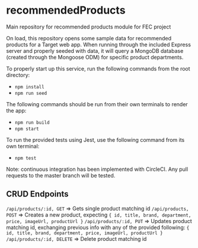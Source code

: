# recommendedProducts

Main repository for recommended products module for FEC project

On load, this repository opens some sample data for recommended products for a Target web app. When running through the included Express server and properly seeded with data, it will query a MongoDB database (created through the Mongoose ODM) for specific product departments.

To properly start up this service, run the following commands from the root directory:
- `npm install`
- `npm run seed`

The following commands should be run from their own terminals to render the app:
- `npm run build`
- `npm start`

To run the provided tests using Jest, use the following command from its own terminal:
- `npm test`

Note: continuous integration has been implemented with CircleCI. Any pull requests to the master branch will be tested.

## CRUD Endpoints
`/api/products/:id, GET` => Gets single product matching id
`/api/products, POST` => Creates a new product, expecting `{ id, title, brand, department, price, imageUrl, productUrl }` 
`/api/products/:id, PUT`  => Updates product matching id, exchanging previous info with any of the provided following: `{ id, title, brand, department, price, imageUrl, productUrl }`
`/api/products/:id, DELETE` => Delete product matching id
